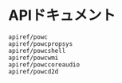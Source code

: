 # APIドキュメント

```{toctree}
apiref/powc
apiref/powcpropsys
apiref/powcshell
apiref/powcwmi
apiref/powccoreaudio
apiref/powcd2d
```
